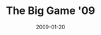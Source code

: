 ---
layout: media
category: media
title: "The Big Game '09"
date: 2009-01-20
description: "Are you ready for the big game?!?!"
video: "https://s3.amazonaws.com/crossroadsvideomessages/SBPromo09.mp4"
video-poster: "https://www.crossroads.net/uploadedfiles/SBpromo09-still.jpg"
---